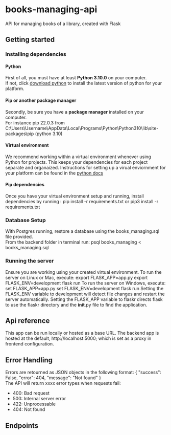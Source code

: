 # books-managing-api
API for managing books of a library, created with Flask

## Getting started

### Installing dependencies

#### Python
First of all, you must have at least **Python 3.10.0** on your computer.       
If not, click [download python](https://www.python.org/downloads/) to install the latest version of python for your platform.

#### Pip or another package manager
Secondly, be sure you have a **package manager** installed on your computer.    
For instance pip 22.0.3 from C:\Users\Username\AppData\Local\Programs\Python\Python310\lib\site-packages\pip (python 3.10)

#### Virtual environment
We recommend working within a virtual environment whenever using Python for projects. This keeps your dependencies for each project separate and organaized. Instructions for setting up a virual enviornment for your platform can be found in the [python docs](https://packaging.python.org/en/latest/guides/installing-using-pip-and-virtual-environments/)

#### Pip dependencies
Once you have your virtual environment setup and running, install dependencies by running :
  pip install -r requirements.txt 
  or 
  pip3 install -r requirements.txt

### Database Setup
With Postgres running, restore a database using the books_managing.sql file provided.     
From the backend folder in terminal run:
  psql books_managing < books_managing.sql

### Running the server
Ensure you are working using your created virtual environment.
To run the server on Linux or Mac, execute:
  export FLASK_APP=app.py
  export FLASK_ENV=development
  flask run
To run the server on Windows, execute:
  set FLASK_APP=app.py
  set FLASK_ENV=development
  flask run
Setting the FLASK_ENV variable to development will detect file changes and restart the server automatically.
Setting the FLASK_APP variable to flaskr directs flask to use the flaskr directory and the __init__.py file to find the application.

## Api reference
This app can be run locally or hosted as a base URL. 
The backend app is hosted at the default, http://localhost:5000; which is set as a proxy in frontend configuration.

## Error Handling
Errors are retourned as JSON objects in the following format: { "success": False, "error": 404, "message": "Not found" }       
The API will return xxxx error types when requests fail: 
- 400: Bad request 
- 500: Internal server error 
- 422: Unprocessable 
- 404: Not found

## Endpoints
